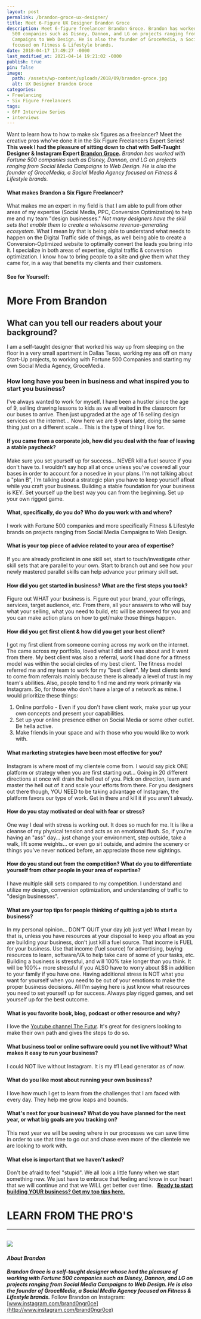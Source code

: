 ```yaml
---
layout: post
permalink: /brandon-groce-ux-designer/
title: Meet 6-Figure UX Designer Brandon Groce
description: Meet 6-figure freelancer Brandon Groce. Brandon has worked with Fortune
  500 companies such as Disney, Dannon, and LG on projects ranging from Social Media
  Campaigns to Web Design. He is also the founder of GroceMedia, a Social Media Agency
  focused on Fitness & Lifestyle brands.
date: 2018-04-17 17:49:27 -0000
last_modified_at: 2021-04-14 19:21:02 -0000
publish: true
pin: false
image:
  path: /assets/wp-content/uploads/2018/09/brandon-groce.jpg
  alt: UX Designer Brandon Groce
categories:
- Freelancing
- Six Figure Freelancers
tags:
- 6FF Interview Series
- interviews
---
```

Want to learn how to how to make six figures as a freelancer? Meet the creative pros who've done it in the Six Figure Freelancers Expert Series! **This week I had the pleasure of sitting down to chat with Self-Taught Designer & Instagram Expert [Brandon Groce](http://www.grocemedia.com/).** _Brandon has worked with Fortune 500 companies such as Disney, Dannon, and LG on projects ranging from Social Media Campaigns to Web Design. He is also the founder of GroceMedia, a Social Media Agency focused on Fitness & Lifestyle brands._

#### **What makes Brandon a Six Figure Freelancer?**

What makes me an expert in my field is that I am able to pull from other areas of my expertise (Social Media, PPC, Conversion Optimization) to help me and my team "design businesses."  _Not many designers have the skill sets that enable them to create a wholesome revenue-generating ecosystem._ What I mean by that is being able to understand what needs to happen on the Digital Traffic side of things, as well being able to create a Conversion-Optimized website to optimally convert the leads you bring into it. I specialize in both areas of expertise, digital traffic & conversion optimization. I know how to bring people to a site and give them what they came for, in a way that benefits my clients and their customers.

#### **See for Yourself:**

# More From Brandon

## What can you tell our readers about your background?

I am a self-taught designer that worked his way up from sleeping on the floor in a very small apartment in Dallas Texas, working my ass off on many Start-Up projects, to working with Fortune 500 Companies and starting my own Social Media Agency, GroceMedia.

### How long have you been in business and what inspired you to start you business?

I've always wanted to work for myself. I have been a hustler since the age of 9, selling drawing lessons to kids as we all waited in the classroom for our buses to arrive. Then just upgraded at the age of 16 selling design services on the internet... Now here we are 8 years later, doing the same thing just on a different scale... This is the type of thing I live for.

#### If you came from a corporate job, how did you deal with the fear of leaving a stable paycheck?

Make sure you set yourself up for success... NEVER kill a fuel source if you don't have to. I wouldn't say hop all at once unless you've covered all your bases in order to account for a nosedive in your plans. I'm not talking about a "plan B", I'm talking about a strategic plan you have to keep yourself afloat while you craft your business. Building a stable foundation for your business is KEY. Set yourself up the best way you can from the beginning. Set up your own rigged game.

#### What, specifically, do you do? Who do you work with and where?

I work with Fortune 500 companies and more specifically Fitness & Lifestyle brands on projects ranging from Social Media Campaigns to Web Design.

#### What is your top piece of advice related to your area of expertise?

If you are already proficient in one skill set, start to touch/investigate other skill sets that are parallel to your own. Start to branch out and see how your newly mastered parallel skills can help advance your primary skill set.

#### How did you get started in business? What are the first steps you took?

Figure out WHAT your business is. Figure out your brand, your offerings, services, target audience, etc. From there, all your answers to who will buy what your selling, what you need to build, etc will be answered for you and you can make action plans on how to get/make those things happen.

#### How did you get first client & how did you get your best client?

I got my first client from someone coming across my work on the internet. The came across my portfolio, loved what I did and was about and It went from there. My best client was also a referral, work I had done for a fitness model was within the social circles of my best client. The fitness model referred me and my team to work for my "best client". My best clients tend to come from referrals mainly because there is already a level of trust in my team's abilities. Also, people tend to find me and my work primarily via Instagram. So, for those who don't have a large of a network as mine. I would prioritize these things:

  1. Online portfolio - Even if you don't have client work, make your up your own concepts and present your capabilities.
  2. Set up your online presence either on Social Media or some other outlet. Be hella active.
  3. Make friends in your space and with those who you would like to work with.



#### What marketing strategies have been most effective for you?

Instagram is where most of my clientele come from. I would say pick ONE platform or strategy when you are first starting out... Going in 20 different directions at once will drain the hell out of you. Pick on direction, learn and master the hell out of it and scale your efforts from there. For you designers out there though, YOU NEED to be taking advantage of Instagram, the platform favors our type of work. Get in there and kill it if you aren't already.

#### How do you stay motivated or deal with fear or stress?

One way I deal with stress is working out. It does so much for me. It is like a cleanse of my physical tension and acts as an emotional flush. So, if you're having an "ass" day... just change your environment, step outside, take a walk, lift some weights... or even go sit outside, and admire the scenery or things you've never noticed before, an appreciate those new sightings.

#### How do you stand out from the competition? What do you to differentiate yourself from other people in your area of expertise?

I have multiple skill sets compared to my competition. I understand and utilize my design, conversion optimization, and understanding of traffic to "design businesses".

#### What are your top tips for people thinking of quitting a job to start a business?

In my personal opinion... DON'T QUIT your day job just yet! What I mean by that is, unless you have resources at your disposal to keep you afloat as you are building your business, don't just kill a fuel source. That income is FUEL for your business. Use that income (fuel source) for advertising, buying resources to learn, software/VA to help take care of some of your tasks, etc. Building a business is stressful, and will 100% take longer than you think. It will be 100%+ more stressful if you ALSO have to worry about $$ in addition to your family if you have one. Having additional stress is NOT what you want for yourself when you need to be out of your emotions to make the proper business decisions. All I'm saying here is just know what resources you need to set yourself up for success. Always play rigged games, and set yourself up for the best outcome.

#### What is you favorite book, blog, podcast or other resource and why?

I love the [Youtube channel The Futur](https://www.youtube.com/user/TheSkoolRocks). It's great for designers looking to make their own path and gives the steps to do so.

#### What business tool or online software could you not live without? What makes it easy to run your business?

I could NOT live without Instagram. It is my #1 Lead generator as of now.

#### What do you like most about running your own business?

I love how much I get to learn from the challenges that I am faced with every day. They help me grow leaps and bounds.

#### What's next for your business? What do you have planned for the next year, or what big goals are you tracking on?

This next year we will be seeing where in our processes we can save time in order to use that time to go out and chase even more of the clientele we are looking to work with.

#### What else is important that we haven't asked?

Don't be afraid to feel "stupid". We all look a little funny when we start something new. We just have to embrace that feeling and know in our heart that we will continue and that we WILL get better over time.   **[Ready to start building YOUR business? Get my top tips here.](https://go.katebagoy.com/ebook)**

# LEARN FROM THE PRO'S

* * *

## _**![](https://s3.amazonaws.com/kajabi-storefronts-production/blogs/8775/images/32r1gK0S6GRUVNUJbyrI_Brandon-Groce-thm-300x300.jpg)**_

###

#### _**About Brandon**_

_**Brandon Groce is a self-taught designer whose had the pleasure of working with Fortune 500 companies such as Disney, Dannon, and LG on projects ranging from Social Media Campaigns to Web Design. He is also the founder of GroceMedia, a Social Media Agency focused on Fitness & Lifestyle brands.**_ Follow Brandon on Instagram: [www.instagram.com/brand0ngr0ce](http://www.instagram.com/brand0ngr0ce)  
